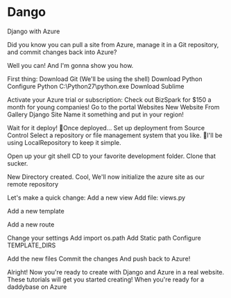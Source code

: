Dango
=====

Django with Azure 

Did you know you can pull a site from Azure, manage it in a Git repository, and commit changes back into Azure?

Well you can! And I'm gonna show you how. 

First thing: 
Download Git
	(We'll be using the shell)
Download Python
	Configure Python C:\Python27\python.exe
Download Sublime

Activate your Azure trial or subscription: Check out BizSpark for $150 a month for young companies!
Go to the portal
Websites
New Website
From Gallery
Django Site
Name it something and put in your region!

Wait for it deploy!
Once deployed...
Set up deployment from Source Control
Select a repository or file management system that you like. 
I'll be using LocalRepository to keep it simple. 

Open up your git shell 
CD to your favorite development folder. 
Clone that sucker. 

New Directory created. 
Cool, We'll now initialize the azure site as our remote repository

Let's make a quick change: 
Add a new view
Add file: views.py

	
Add a new template

Add a new route

Change your settings
Add import os.path
Add Static path
Configure TEMPLATE_DIRS


Add the new files
Commit the changes
And push back to Azure!

Alright! Now you're ready to create with Django and Azure in a real website. 
These tutorials will get you started creating!
When you're ready for a daddybase on Azure 
